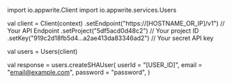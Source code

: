 import io.appwrite.Client
import io.appwrite.services.Users

val client = Client(context)
    .setEndpoint("https://[HOSTNAME_OR_IP]/v1") // Your API Endpoint
    .setProject("5df5acd0d48c2") // Your project ID
    .setKey("919c2d18fb5d4...a2ae413da83346ad2") // Your secret API key

val users = Users(client)

val response = users.createSHAUser(
    userId = "[USER_ID]",
    email = "email@example.com",
    password = "password",
)
